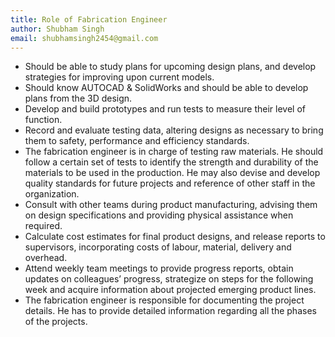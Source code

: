```yaml
---
title: Role of Fabrication Engineer
author: Shubham Singh
email: shubhamsingh2454@gmail.com
---
```


- Should be able to study plans for upcoming design plans, and develop strategies for improving upon current models.
- Should know AUTOCAD & SolidWorks and should be able to develop plans from the 3D design.
- Develop and build prototypes and run tests to measure their level of function.
- Record and evaluate testing data, altering designs as necessary to bring them to safety, performance and efficiency standards.
- The fabrication engineer is in charge of testing raw materials. He should follow a certain set of tests to identify the strength and durability of the materials to be used in the production. He may also devise and develop quality standards for future projects and reference of other staff in the organization.
- Consult with other teams during product manufacturing, advising them on design specifications and providing physical assistance when required.
- Calculate cost estimates for final product designs, and release reports to supervisors, incorporating costs of labour, material, delivery and overhead.
- Attend weekly team meetings to provide progress reports, obtain updates on colleagues’ progress, strategize on steps for the following week and acquire information about projected emerging product lines.
- The fabrication engineer is responsible for documenting the project details. He has to provide detailed information regarding all the phases of the projects.

